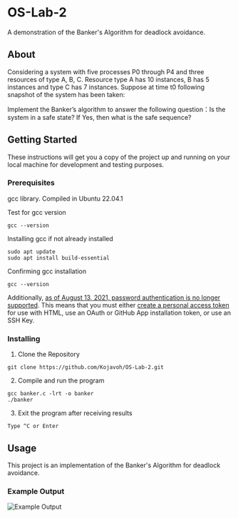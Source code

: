 # OS-Lab-2
A demonstration of the Banker's Algorithm for deadlock avoidance.
## About <a name = "about"></a>
Considering a system with five processes P0 through P4 and three resources of type A, B, C. Resource type A has 10 instances, B has 5 instances and type C has 7 instances. Suppose at time t0 following snapshot of the system has been taken:



Implement the Banker’s algorithm to answer the following question：Is the system in a safe state? If Yes, then what is the safe sequence?

## Getting Started <a name = "getting_started"></a>
These instructions will get you a copy of the project up and running on your local machine for development and testing purposes.

### Prerequisites
gcc library.
Compiled in Ubuntu 22.04.1

Test for gcc version
```
gcc --version
```
Installing gcc if not already installed
```
sudo apt update
sudo apt install build-essential
```
Confirming gcc installation
```
gcc --version
```
Additionally, <a href="https://github.blog/2020-12-15-token-authentication-requirements-for-git-operations">as of August 13, 2021, password authentication is no longer supported</a>.  This means that you must either <a href="https://docs.github.com/en/authentication/keeping-your-account-and-data-secure/creating-a-personal-access-token">create a personal access token</a> for use with HTML, use an OAuth or GitHub App installation token, or use an SSH Key.

### Installing
1. Clone the Repository

```
git clone https://github.com/Kojavoh/OS-Lab-2.git
```
2. Compile and run the program

```
gcc banker.c -lrt -o banker
./banker
```
3. Exit the program after receiving results

```
Type ^C or Enter
```

## Usage <a name="usage"></a>
This project is an implementation of the Banker's Algorithm for deadlock avoidance.

### Example Output

![Example Output](https://user-images.githubusercontent.com/114598688/199409155-e43b9155-89ab-4b95-a307-fa93b4e62f05.png)
